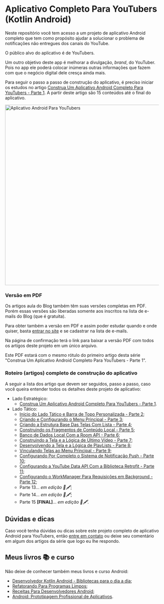 # Aplicativo Completo Para YouTubers (Kotlin Android)

Neste repositório você tem acesso a um projeto de aplicativo Android completo que tem como propósito ajudar a solucionar o problema de notificações não entregues dos canais do YouTube.

O público alvo do aplicativo é de YouTubers.

Um outro objetivo deste app é melhorar a divulgação, *brand*, do YouTuber. Pois no app ele poderá colocar inúmeras outras informações que fazem com que o negócio digital dele cresça ainda mais.

Para seguir o passo a passo de construção do aplicativo, é preciso iniciar os estudos no artigo [Construa Um Aplicativo Android Completo Para YouTubers - Parte 1](https://www.thiengo.com.br/construa-um-aplicativo-android-completo-para-youtubers-parte-1). A partir deste artigo são 15 conteúdos até o final do aplicativo.

<img src="https://www.thiengo.com.br/img/post/normal/8hu102sv6b7a8ue1nc9etdp937e7e1f61565294937c4c8a6e1dfb15b18.jpg" height="590" alt="Aplicativo Android Para YouTubers">

### Versão em PDF

Os artigos aula do Blog também têm suas versões completas em PDF. Porém essas versões são liberadas somente aos inscritos na lista de e-mails do Blog (que é gratuita).

Para obter também a versão em PDF e assim poder estudar quando e onde quiser, basta [entrar no site](https://www.thiengo.com.br) e se cadastrar na lista de e-mails.

Na página de confirmação terá o link para baixar a versão PDF com todos os artigos deste projeto em um único arquivo.

Este PDF estará com o mesmo rótulo do primeiro artigo desta série "Construa Um Aplicativo Android Completo Para YouTubers - Parte 1".

### Roteiro (artigos) completo de construção do aplicativo

A seguir a lista dos artigo que devem ser seguidos, passo a passo, caso você queira entender todos os detalhes deste projeto de aplicativo:

- Lado Estratégico:
  - [Construa Um Aplicativo Android Completo Para YouTubers - Parte 1](https://www.thiengo.com.br/construa-um-aplicativo-android-completo-para-youtubers-parte-1).
- Lado Tático:
  - [Início do Lado Tático e Barra de Topo Personalizada - Parte 2](https://www.thiengo.com.br/inicio-do-lado-tatico-e-barra-de-topo-personalizada-youtuber-android-app-parte-2);
   - [Criando e Configurando o Menu Principal - Parte 3](https://www.thiengo.com.br/criando-e-configurando-o-menu-principal-youtuber-android-app-parte-3);
   - [Criando a Estrutura Base Das Telas Com Lista - Parte 4](https://www.thiengo.com.br/criando-a-estrutura-base-das-telas-com-lista-youtuber-android-app-parte-4);
   - [Construindo os Fragmentos de Conteúdo Local - Parte 5](https://www.thiengo.com.br/construindo-os-fragmentos-de-conteudo-local-youtuber-android-app-parte-5);
   - [Banco de Dados Local Com a Room API - Parte 6](https://www.thiengo.com.br/banco-de-dados-local-com-a-room-api-youtuber-android-app-parte-6);
   - [Construindo a Tela e a Lógica de Último Vídeo - Parte 7](https://www.thiengo.com.br/construindo-a-tela-e-a-logica-de-ultimo-video-youtuber-android-app-parte-7);
   - [Desenvolvendo a Tela e a Lógica de PlayLists - Parte 8](https://www.thiengo.com.br/desenvolvendo-a-tela-e-a-logica-de-playlists-youtuber-android-app-parte-8);
   - [Vinculando Telas ao Menu Principal - Parte 9](https://www.thiengo.com.br/vinculando-telas-ao-menu-principal-youtuber-android-app-parte-9);
   - [Configurando Por Completo o Sistema de Notificação Push - Parte 10](https://www.thiengo.com.br/configurando-por-completo-o-sistema-de-notificacao-push-youtuber-android-app-parte-10);
   - [Configurando a YouTube Data API Com a Biblioteca Retrofit - Parte 11](https://www.thiengo.com.br/configurando-a-youtube-data-api-com-a-biblioteca-retrofit-youtuber-android-app-parte-11);
   - [Configurando o WorkManager Para Requisições em Background - Parte 12](https://www.thiengo.com.br/configurando-o-workmanager-para-requisicoes-em-background-youtuber-android-app-parte-12);
   - Parte 13... *em edição 📑🖋*;
   - Parte 14... *em edição 📑🖋*;
   - Parte 15 **[FINAL]**... *em edição 📑🖋*.

## Dúvidas e dicas

Caso você tenha dúvidas ou dicas sobre este projeto completo de aplicativo Android para YouTubers, então [entre em contato](https://www.thiengo.com.br/contato) ou deixe seu comentário em algum dos artigos da série que logo eu lhe respondo.

## Meus livros 📚 e curso

Não deixe de conhecer também meus livros e curso Android:

- [Desenvolvedor Kotlin Android - Bibliotecas para o dia a dia](https://www.thiengo.com.br/livro-desenvolvedor-kotlin-android);
- [Refatorando Para Programas Limpos](https://www.thiengo.com.br/livro-refatorando-para-programas-limpos);
- [Receitas Para Desenvolvedores Android](https://www.thiengo.com.br/livro-receitas-para-desenvolvedores-android);
- [Android: Prototipagem Profissional de Aplicativos](https://www.udemy.com/course/android-prototipagem-profissional-de-aplicativos/?locale=pt_BR&persist_locale=).
